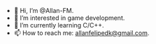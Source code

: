 - 👋 Hi, I’m @Allan-FM.
- 👀 I’m interested in game development.
- 🌱 I’m currently learning C/C++.
- 📫 How to reach me: allanfelipedk@gmail.com.

<!---
Allan-FM/Allan-FM is a ✨ special ✨ repository because its `README.md` (this file) appears on your GitHub profile.
You can click the Preview link to take a look at your changes.
--->
